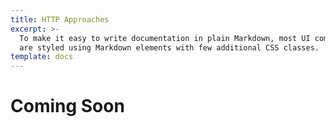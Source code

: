 ```yaml
---
title: HTTP Approaches
excerpt: >-
  To make it easy to write documentation in plain Markdown, most UI components
  are styled using Markdown elements with few additional CSS classes.
template: docs
---
```


# Coming Soon
